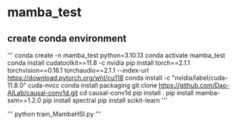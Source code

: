 # mamba_test


## create conda environment

'''
conda create -n mamba_test python=3.10.13
conda activate mamba_test
conda install cudatoolkit==11.8 -c nvidia
pip install torch==2.1.1 torchvision==0.16.1 torchaudio==2.1.1 --index-url https://download.pytorch.org/whl/cu118
conda install -c "nvidia/label/cuda-11.8.0" cuda-nvcc
conda install packaging
git clone https://github.com/Dao-AILab/causal-conv1d.git
cd causal-conv1d
pip install .
pip install mamba-ssm==1.2.0
pip install spectral
pip install scikit-learn
'''

'''
python train_MambaHSI.py
'''

